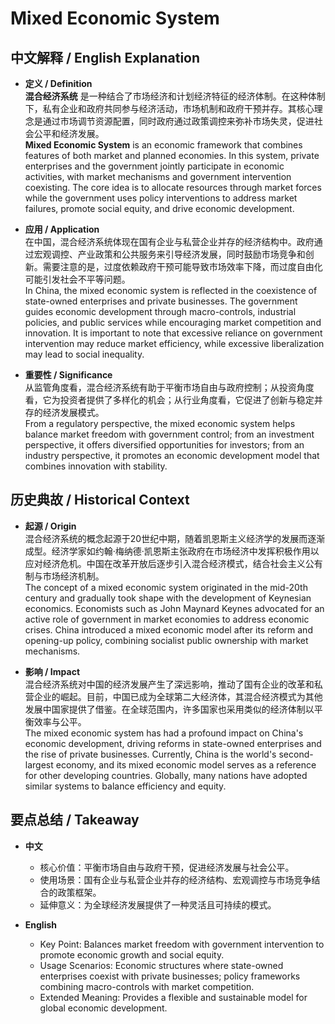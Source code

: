 # Mixed Economic System

## 中文解释 / English Explanation

* **定义 / Definition**  
  **混合经济系统** 是一种结合了市场经济和计划经济特征的经济体制。在这种体制下，私有企业和政府共同参与经济活动，市场机制和政府干预并存。其核心理念是通过市场调节资源配置，同时政府通过政策调控来弥补市场失灵，促进社会公平和经济发展。  
  **Mixed Economic System** is an economic framework that combines features of both market and planned economies. In this system, private enterprises and the government jointly participate in economic activities, with market mechanisms and government intervention coexisting. The core idea is to allocate resources through market forces while the government uses policy interventions to address market failures, promote social equity, and drive economic development.

* **应用 / Application**  
  在中国，混合经济系统体现在国有企业与私营企业并存的经济结构中。政府通过宏观调控、产业政策和公共服务来引导经济发展，同时鼓励市场竞争和创新。需要注意的是，过度依赖政府干预可能导致市场效率下降，而过度自由化可能引发社会不平等问题。  
  In China, the mixed economic system is reflected in the coexistence of state-owned enterprises and private businesses. The government guides economic development through macro-controls, industrial policies, and public services while encouraging market competition and innovation. It is important to note that excessive reliance on government intervention may reduce market efficiency, while excessive liberalization may lead to social inequality.

* **重要性 / Significance**  
  从监管角度看，混合经济系统有助于平衡市场自由与政府控制；从投资角度看，它为投资者提供了多样化的机会；从行业角度看，它促进了创新与稳定并存的经济发展模式。  
  From a regulatory perspective, the mixed economic system helps balance market freedom with government control; from an investment perspective, it offers diversified opportunities for investors; from an industry perspective, it promotes an economic development model that combines innovation with stability.

## 历史典故 / Historical Context

* **起源 / Origin**  
  混合经济系统的概念起源于20世纪中期，随着凯恩斯主义经济学的发展而逐渐成型。经济学家如约翰·梅纳德·凯恩斯主张政府在市场经济中发挥积极作用以应对经济危机。中国在改革开放后逐步引入混合经济模式，结合社会主义公有制与市场经济机制。  
  The concept of a mixed economic system originated in the mid-20th century and gradually took shape with the development of Keynesian economics. Economists such as John Maynard Keynes advocated for an active role of government in market economies to address economic crises. China introduced a mixed economic model after its reform and opening-up policy, combining socialist public ownership with market mechanisms.

* **影响 / Impact**  
  混合经济系统对中国的经济发展产生了深远影响，推动了国有企业的改革和私营企业的崛起。目前，中国已成为全球第二大经济体，其混合经济模式为其他发展中国家提供了借鉴。在全球范围内，许多国家也采用类似的经济体制以平衡效率与公平。  
  The mixed economic system has had a profound impact on China's economic development, driving reforms in state-owned enterprises and the rise of private businesses. Currently, China is the world's second-largest economy, and its mixed economic model serves as a reference for other developing countries. Globally, many nations have adopted similar systems to balance efficiency and equity.

## 要点总结 / Takeaway

* **中文**  
  - 核心价值：平衡市场自由与政府干预，促进经济发展与社会公平。  
  - 使用场景：国有企业与私营企业并存的经济结构、宏观调控与市场竞争结合的政策框架。  
  - 延伸意义：为全球经济发展提供了一种灵活且可持续的模式。

* **English**  
  - Key Point: Balances market freedom with government intervention to promote economic growth and social equity.  
  - Usage Scenarios: Economic structures where state-owned enterprises coexist with private businesses; policy frameworks combining macro-controls with market competition.  
  - Extended Meaning: Provides a flexible and sustainable model for global economic development.